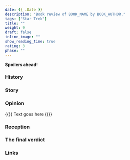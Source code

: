 ```yaml
---
date: {{ .Date }}
description: "Book review of BOOK_NAME by BOOK_AUTHOR."
tags: ["Star Trek"]
title: ""
weight: 9
draft: false
inline_image: ""
show_reading_time: true
rating: 3
phase: ""
---
```


**Spoilers ahead!**

<!--more-->

### History

### Story

### Opinion 

{{<pullout>}}
Text goes here
{{</pullout>}}

### Reception

### The final verdict

### Links